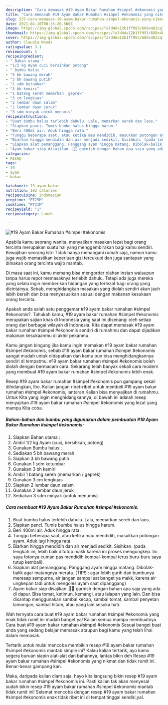 ```yaml
---
description: "Cara memasak #19 Ayam Bakar Rumahan #simpel #ekonomis yang nikmat Untuk Jualan"
title: "Cara memasak #19 Ayam Bakar Rumahan #simpel #ekonomis yang nikmat Untuk Jualan"
slug: 537-cara-memasak-19-ayam-bakar-rumahan-simpel-ekonomis-yang-nikmat-untuk-jualan
date: 2021-04-10T00:35:26.560Z
image: https://img-global.cpcdn.com/recipes/fa7d4da12b1ff993/680x482cq70/19-ayam-bakar-rumahan-simpel-ekonomis-foto-resep-utama.jpg
thumbnail: https://img-global.cpcdn.com/recipes/fa7d4da12b1ff993/680x482cq70/19-ayam-bakar-rumahan-simpel-ekonomis-foto-resep-utama.jpg
cover: https://img-global.cpcdn.com/recipes/fa7d4da12b1ff993/680x482cq70/19-ayam-bakar-rumahan-simpel-ekonomis-foto-resep-utama.jpg
author: Claudia Woods
ratingvalue: 3.1
reviewcount: 5
recipeingredient:
- " Bahan utama "
- "1/2 kg Ayam cuci bersihkan potong"
- " Bumbu halus "
- "5 bh bawang merah"
- "3 bh bawang putih"
- "1 sdm ketumbar"
- "3 bh kemiri"
- "1 batang sereh memarkan  geprek"
- "3 cm lengkuas"
- "2 lembar daun salam"
- "2 lembar daun jeruk"
- "3 sdm minyak untuk menumis"
recipeinstructions:
- "Buat bumbu halus terlebih dahulu. Lalu, memarkan sereh dan laos."
- "Siapkan panci. Tumis bumbu halus hingga harum."
- "Beri 400ml air. Aduk hingga rata."
- "Tunggu beberapa saat, atau ketika mau mendidih, masukkan potongan ayam. Aduk lagi hingga rata."
- "Biarkan hingga mendidih dan air menjadi sedikit. Sisihkan. (pada lengkah ini, lebih baik ditutup makk karena ini proses mengungkep. Ini saya fotonya cuman pas mendidih kompal-kompal terus buru-buru saya tutup kembali)."
- "Siapkan alat pemanggang. Panggang ayam hingga matang. Dibolak-balik agar matangnya merata. (TIPS : agar lebih gurih dan bumbunya meresap sempurna, air jangan sampai sat banget ya makk, karena air ungkepan tadi untuk mengoles ayam saat dipanggang)"
- "Ayam bakar siap disajikan. 🤗🤗 garnish dengan bahan apa saja yang ada di dapur. Bisa tomat, ketimun, kemangi, atau lalapan yang lain. Dan bisa disantap menggunakan sambal kecap, sambal tomat, sambal penyetan lamongan, sambal hitam, atau yang lain sesuka hati."
categories:
- Resep
tags:
- 19
- ayam
- bakar

katakunci: 19 ayam bakar 
nutrition: 102 calories
recipecuisine: Indonesian
preptime: "PT25M"
cooktime: "PT31M"
recipeyield: "1"
recipecategory: Lunch

---
```



![#19 Ayam Bakar Rumahan #simpel #ekonomis](https://img-global.cpcdn.com/recipes/fa7d4da12b1ff993/680x482cq70/19-ayam-bakar-rumahan-simpel-ekonomis-foto-resep-utama.jpg)

Apabila kamu seorang wanita, menyajikan masakan lezat bagi orang tercinta merupakan suatu hal yang menggembirakan bagi kamu sendiri. Kewajiban seorang istri Tidak hanya menangani rumah saja, namun kamu juga wajib memastikan keperluan gizi tercukupi dan juga santapan yang dimakan orang tercinta wajib mantab.

Di masa  saat ini, kamu memang bisa mengorder olahan instan walaupun tanpa harus repot memasaknya terlebih dahulu. Tetapi ada juga mereka yang selalu ingin memberikan hidangan yang terlezat bagi orang yang dicintainya. Sebab, menghidangkan masakan yang diolah sendiri akan jauh lebih bersih dan bisa menyesuaikan sesuai dengan makanan kesukaan orang tercinta. 



Apakah anda salah satu penggemar #19 ayam bakar rumahan #simpel #ekonomis?. Tahukah kamu, #19 ayam bakar rumahan #simpel #ekonomis merupakan sajian khas di Indonesia yang saat ini disenangi oleh setiap orang dari berbagai wilayah di Indonesia. Kita dapat memasak #19 ayam bakar rumahan #simpel #ekonomis sendiri di rumahmu dan dapat dijadikan makanan kesukaanmu di akhir pekanmu.

Kamu jangan bingung jika kamu ingin memakan #19 ayam bakar rumahan #simpel #ekonomis, sebab #19 ayam bakar rumahan #simpel #ekonomis sangat mudah untuk didapatkan dan kamu pun bisa menghidangkannya sendiri di tempatmu. #19 ayam bakar rumahan #simpel #ekonomis boleh diolah dengan bermacam cara. Sekarang telah banyak sekali cara modern yang membuat #19 ayam bakar rumahan #simpel #ekonomis lebih enak.

Resep #19 ayam bakar rumahan #simpel #ekonomis pun gampang sekali dihidangkan, lho. Kalian jangan ribet-ribet untuk membeli #19 ayam bakar rumahan #simpel #ekonomis, lantaran Kalian bisa menyajikan di rumahmu. Untuk Kita yang ingin menghidangkannya, di bawah ini adalah resep menyajikan #19 ayam bakar rumahan #simpel #ekonomis yang lezat yang mampu Kita coba.

<!--inarticleads1-->

##### Bahan-bahan dan bumbu yang digunakan dalam pembuatan #19 Ayam Bakar Rumahan #simpel #ekonomis:

1. Siapkan  Bahan utama :
1. Ambil 1/2 kg Ayam (cuci, bersihkan, potong)
1. Gunakan  Bumbu halus :
1. Sediakan 5 bh bawang merah
1. Siapkan 3 bh bawang putih
1. Gunakan 1 sdm ketumbar
1. Gunakan 3 bh kemiri
1. Ambil 1 batang sereh (memarkan / geprek)
1. Gunakan 3 cm lengkuas
1. Siapkan 2 lembar daun salam
1. Gunakan 2 lembar daun jeruk
1. Sediakan 3 sdm minyak (untuk menumis)




<!--inarticleads2-->

##### Cara membuat #19 Ayam Bakar Rumahan #simpel #ekonomis:

1. Buat bumbu halus terlebih dahulu. Lalu, memarkan sereh dan laos.
1. Siapkan panci. Tumis bumbu halus hingga harum.
1. Beri 400ml air. Aduk hingga rata.
1. Tunggu beberapa saat, atau ketika mau mendidih, masukkan potongan ayam. Aduk lagi hingga rata.
1. Biarkan hingga mendidih dan air menjadi sedikit. Sisihkan. (pada lengkah ini, lebih baik ditutup makk karena ini proses mengungkep. Ini saya fotonya cuman pas mendidih kompal-kompal terus buru-buru saya tutup kembali).
1. Siapkan alat pemanggang. Panggang ayam hingga matang. Dibolak-balik agar matangnya merata. (TIPS : agar lebih gurih dan bumbunya meresap sempurna, air jangan sampai sat banget ya makk, karena air ungkepan tadi untuk mengoles ayam saat dipanggang)
1. Ayam bakar siap disajikan. 🤗🤗 garnish dengan bahan apa saja yang ada di dapur. Bisa tomat, ketimun, kemangi, atau lalapan yang lain. Dan bisa disantap menggunakan sambal kecap, sambal tomat, sambal penyetan lamongan, sambal hitam, atau yang lain sesuka hati.




Wah ternyata cara buat #19 ayam bakar rumahan #simpel #ekonomis yang enak tidak rumit ini mudah banget ya! Kalian semua mampu membuatnya. Cara buat #19 ayam bakar rumahan #simpel #ekonomis Sesuai banget buat anda yang sedang belajar memasak ataupun bagi kamu yang telah lihai dalam memasak.

Tertarik untuk mulai mencoba membikin resep #19 ayam bakar rumahan #simpel #ekonomis mantab simple ini? Kalau kalian tertarik, ayo kamu segera buruan siapin alat-alat dan bahannya, lantas bikin deh Resep #19 ayam bakar rumahan #simpel #ekonomis yang nikmat dan tidak rumit ini. Benar-benar gampang kan. 

Maka, daripada kalian diam saja, hayo kita langsung bikin resep #19 ayam bakar rumahan #simpel #ekonomis ini. Pasti kalian tak akan menyesal sudah bikin resep #19 ayam bakar rumahan #simpel #ekonomis mantab tidak rumit ini! Selamat mencoba dengan resep #19 ayam bakar rumahan #simpel #ekonomis enak tidak ribet ini di tempat tinggal sendiri,ya!.

